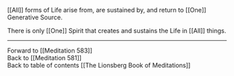 [[All]] forms of Life arise from, are sustained by, and return to [[One]] Generative Source. 

There is only [[One]] Spirit that creates and sustains the Life in [[All]] things.

___

Forward to [[Meditation 583]]  
Back to [[Meditation 581]]  
Back to table of contents [[The Lionsberg Book of Meditations]]  